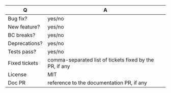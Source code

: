 | Q             | A
| ------------- | ---
| Bug fix?      | yes/no
| New feature?  | yes/no
| BC breaks?    | yes/no
| Deprecations? | yes/no
| Tests pass?   | yes/no
| Fixed tickets | comma-separated list of tickets fixed by the PR, if any
| License       | MIT
| Doc PR        | reference to the documentation PR, if any
